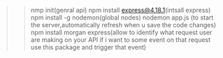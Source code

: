 >>nmp init(genral api)
>>npm install express@4.18.1(intsall express)
>>npm install -g nodemon(global nodes)
>>nodemon app.js (to start the server,automatically refresh when u save the code changes)
>>npm install morgan express(allow to identify what request user are making on your API if i want to some event on that request use this package and trigger that event)